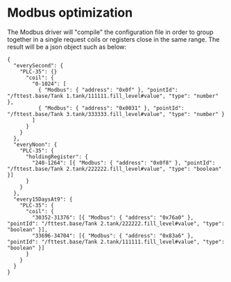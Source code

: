 
# Modbus optimization
The Modbus driver will "compile" the configuration file in order to group together in a single request coils or registers close in the same range. The result will be a json object such as below:
```
{
  "everySecond": {
    "PLC-35": {}
      "coil": {
        "0-1024": [
          { "Modbus": { "address": "0x0f" }, "pointId": "/fttest.base/Tank 1.tank/111111.fill_level#value", "type": "number" },
          { "Modbus": { "address": "0x0031" }, "pointId": "/fttest.base/Tank 3.tank/333333.fill_level#value", "type": "number" }
        ]
      }
    }
  },
  "everyNoon": {
    "PLC-35": {
      "holdingRegister": {
        "240-1264": [{ "Modbus": { "address": "0x0f8" }, "pointId": "/fttest.base/Tank 2.tank/222222.fill_level#value", "type": "boolean" }]
      }
    }
  },
  "every15DaysAt9": {
    "PLC-35": {
      "coil": {
        "30352-31376": [{ "Modbus": { "address": "0x76a0" }, "pointId": "/fttest.base/Tank 2.tank/222222.fill_level#value", "type": "boolean" }],
        "33696-34704": [{ "Modbus": { "address": "0x83a6" }, "pointId": "/fttest.base/Tank 2.tank/111111.fill_level#value", "type": "boolean" }]
      }
    }
  }
}
```